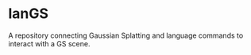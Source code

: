 # lanGS
A repository connecting Gaussian Splatting and language commands to interact with a GS scene.
